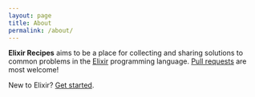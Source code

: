 ```yaml
---
layout: page
title: About
permalink: /about/
---
```


**Elixir Recipes** aims to be a place for collecting and sharing solutions to common problems in the [Elixir](elixir-lang.org) programming language. [Pull requests](http://github.com/Elixir-Recipes/elixir-recipes.github.io) are most welcome!

New to Elixir? [Get started](http://elixir-lang.org/getting-started/introduction.html).
